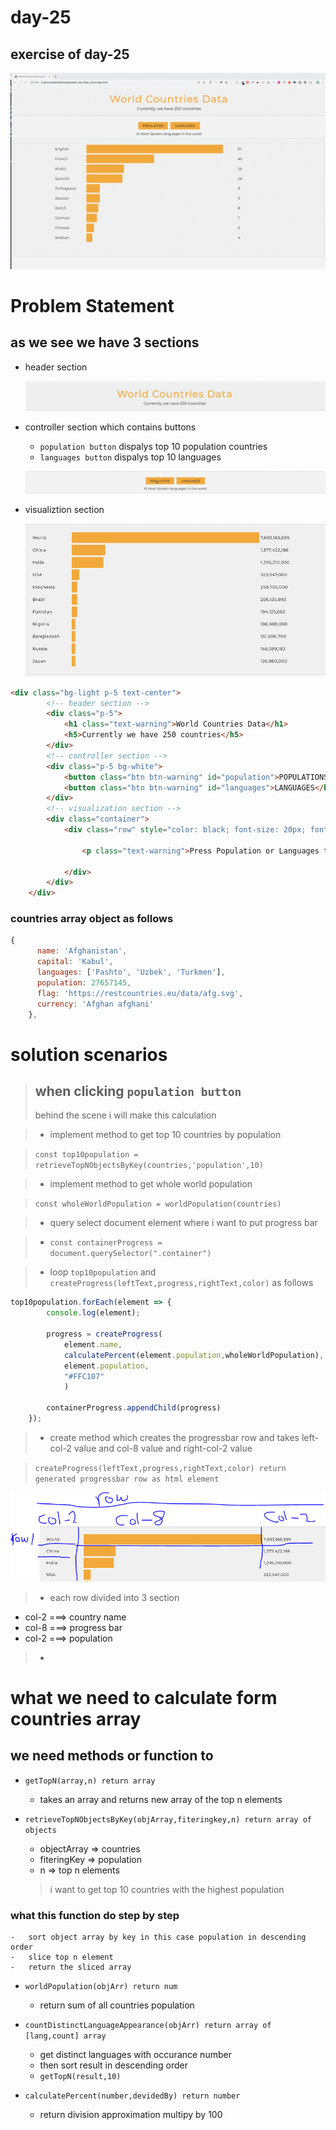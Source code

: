 # day-25

## exercise of day-25

![alt text](../imgs/day25.gif)

# Problem Statement

## as we see we have 3 sections
-   header section

    ![alt text](../imgs/header.png)

-  controller section which contains buttons
    -   `population button` dispalys top 10 population countries
    -   `languages button` dispalys top 10 languages

    ![alt text](../imgs/controller.png)

-   visualiztion section

    ![alt text](../imgs/visualization.png)


```html
<div class="bg-light p-5 text-center">
        <!-- header section -->
        <div class="p-5">
            <h1 class="text-warning">World Countries Data</h1>
            <h5>Currently we have 250 countries</h5>
        </div>
        <!-- controller section -->
        <div class="p-5 bg-white">
            <button class="btn btn-warning" id="population">POPULATIONS</button>
            <button class="btn btn-warning" id="languages">LANGUAGES</button>
        </div>
        <!-- visualization section -->
        <div class="container">
            <div class="row" style="color: black; font-size: 20px; font-weight: bold;">

                <p class="text-warning">Press Population or Languages to see result</p>

            </div>
        </div>
    </div>

```

### countries array object as follows

```javascript
{
      name: 'Afghanistan',
      capital: 'Kabul',
      languages: ['Pashto', 'Uzbek', 'Turkmen'],
      population: 27657145,
      flag: 'https://restcountries.eu/data/afg.svg',
      currency: 'Afghan afghani'
    },
```

# solution scenarios
>## when clicking `population button`
> behind the scene i will make this calculation

>-  implement method to get top 10 countries by population 

>`const top10population = retrieveTopNObjectsByKey(countries,'population',10)`


>-  implement method to get whole world population

>`const wholeWorldPopulation = worldPopulation(countries)`

>- query select document element where i want to put progress bar

>- `const containerProgress = document.querySelector(".container")`

>-  loop `top10population` and `createProgress(leftText,progress,rightText,color)` as follows


```javascript
top10population.forEach(element => {
        console.log(element);

        progress = createProgress(
            element.name, 
            calculatePercent(element.population,wholeWorldPopulation), 
            element.population, 
            "#FFC107" 
            )
        
        containerProgress.appendChild(progress)
    });
```

>-  create method which creates the progressbar row and takes left-col-2 value and col-8 value and right-col-2 value

>   `createProgress(leftText,progress,rightText,color) return generated progressbar row as html element`

![alt text](../imgs/visualization2.png)

>-  each row divided into 3 section
-   col-2 ===> country name
-   col-8 ===> progress bar
-   col-2 ===> population

>-  


# what we need to calculate form countries array

## we need methods or function to 

-   `getTopN(array,n) return array`
    - takes an array and returns new array of the top n elements

-   `retrieveTopNObjectsByKey(objArray,fiteringkey,n) return array of objects`
    -   objectArray => countries
    -   fiteringKey => population
    -   n           => top n elements

    > i want to get top 10 countries with the highest population
### what this function do step by step
    -   sort object array by key in this case population in descending order
    -   slice top n element
    -   return the sliced array

-   `worldPopulation(objArr) return num`
    -   return sum of all countries population

-   `countDistinctLanguageAppearance(objArr) return array of [lang,count] array`
    -   get distinct languages with occurance number
    -   then sort result in descending order
    -   `getTopN(result,10)`

-   `calculatePercent(number,devidedBy) return number`
    -   return division approximation multipy by 100


